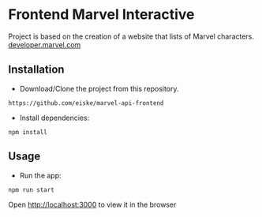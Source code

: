 # Frontend Marvel Interactive

Project is based on the creation of a website that lists of Marvel characters.
[developer.marvel.com](https://developer.marvel.com/docs)

## Installation

- Download/Clone the project from this repository.

```
https://github.com/eiske/marvel-api-frontend
```

- Install dependencies:

```
npm install
```

## Usage

- Run the app:

```
npm run start
```

Open [http://localhost:3000](http://localhost:3000) to view it in the browser
